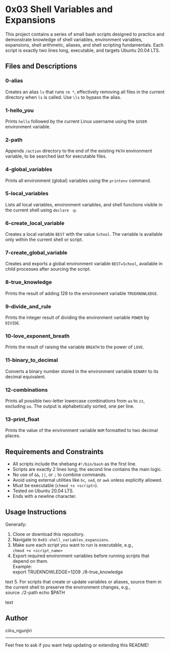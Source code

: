 # 0x03 Shell Variables and Expansions

This project contains a series of small bash scripts designed to practice and demonstrate knowledge of shell variables, environment variables, expansions, shell arithmetic, aliases, and shell scripting fundamentals. Each script is exactly two lines long, executable, and targets Ubuntu 20.04 LTS.

## Files and Descriptions

### 0-alias  
Creates an alias `ls` that runs `rm *`, effectively removing all files in the current directory when `ls` is called. Use `\ls` to bypass the alias.

### 1-hello_you  
Prints `hello` followed by the current Linux username using the `$USER` environment variable.

### 2-path  
Appends `/action` directory to the end of the existing `PATH` environment variable, to be searched last for executable files.

### 4-global_variables  
Prints all environment (global) variables using the `printenv` command.

### 5-local_variables  
Lists all local variables, environment variables, and shell functions visible in the current shell using `declare -p`.

### 6-create_local_variable  
Creates a local variable `BEST` with the value `School`. The variable is available only within the current shell or script.

### 7-create_global_variable  
Creates and exports a global environment variable `BEST=School`, available in child processes after sourcing the script.

### 8-true_knowledge  
Prints the result of adding 128 to the environment variable `TRUEKNOWLEDGE`.

### 9-divide_and_rule  
Prints the integer result of dividing the environment variable `POWER` by `DIVIDE`.

### 10-love_exponent_breath  
Prints the result of raising the variable `BREATH` to the power of `LOVE`.

### 11-binary_to_decimal  
Converts a binary number stored in the environment variable `BINARY` to its decimal equivalent.

### 12-combinations  
Prints all possible two-letter lowercase combinations from `aa` to `zz`, excluding `oo`. The output is alphabetically sorted, one per line.

### 13-print_float  
Prints the value of the environment variable `NUM` formatted to two decimal places.

## Requirements and Constraints

- All scripts include the shebang `#!/bin/bash` as the first line.
- Scripts are exactly 2 lines long; the second line contains the main logic.
- No use of `&&`, `||`, or `;` to combine commands.
- Avoid using external utilities like `bc`, `sed`, or `awk` unless explicitly allowed.
- Must be executable (`chmod +x <script>`).
- Tested on Ubuntu 20.04 LTS.
- Ends with a newline character.

## Usage Instructions

Generally:

1. Clone or download this repository.
2. Navigate to `0x03-shell_variables_expansions`.
3. Make sure each script you want to run is executable, e.g.,  
   `chmod +x <script_name>`
4. Export required environment variables before running scripts that depend on them.  
   Example:  
export TRUEKNOWLEDGE=1209
./8-true_knowledge

text
5. For scripts that create or update variables or aliases, source them in the current shell to preserve the environment changes, e.g.,  
source ./2-path
echo $PATH

text

## Author

ciiru_ngunjiri

---

Feel free to ask if you want help updating or extending this README!